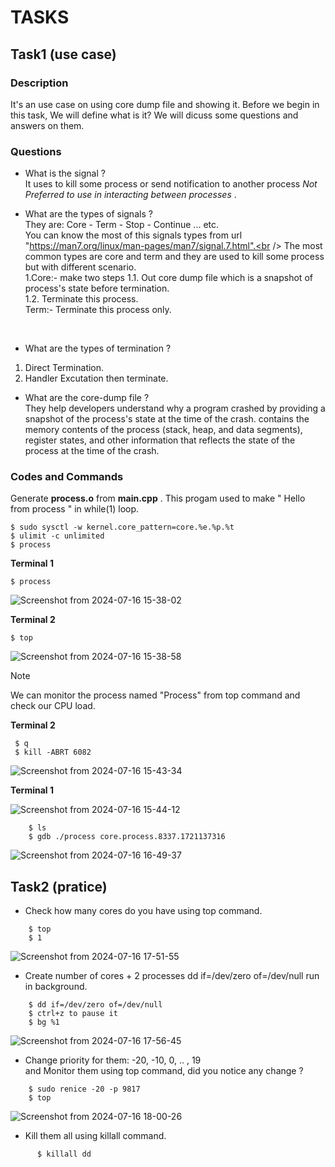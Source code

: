 # TASKS
## Task1 (use case)
### Description 
It's an use case on using core dump file and showing it. Before we begin in this task, We will define what is it?
We will dicuss some questions and answers on them. <br />
### Questions
+ What is the signal ?<br />
It uses to kill some process or send notification to another process _Not Preferred to use in interacting between processes_ .<br />
    
+ What are the types of signals ?<br />
They are: Core - Term - Stop - Continue ... etc.<br />
You can know the most of this signals types from url "https://man7.org/linux/man-pages/man7/signal.7.html".<br />
The most common types are core and term and they are used to kill some process but with different scenario.<br />
1.Core:- make two steps
 1.1. Out core dump file which is a snapshot of process's state before termination.<br />
 1.2. Terminate this process.<br />
Term:- Terminate this process only. <br />
 <br /> 
 
+ What are the types of termination ? 
1) Direct Termination.
2) Handler Excutation then terminate.<br />

+ What are the core-dump file ?<br />
They help developers understand why a program crashed by providing a snapshot of the process's state at the time of the crash. contains the memory contents of the process (stack, heap, and data segments), register states, and other information that reflects the state of the process at the time of the crash. <br />

### Codes and Commands
Generate **process.o** from **main.cpp** . This progam used to make " Hello from process " in while(1) loop.<br />

    $ sudo sysctl -w kernel.core_pattern=core.%e.%p.%t
    $ ulimit -c unlimited   
    $ process

**Terminal 1**  

    $ process  
    
![Screenshot from 2024-07-16 15-38-02](https://github.com/user-attachments/assets/0bd868ac-2024-4632-8368-4334127adbe7)

**Terminal 2**
    
    $ top
    
![Screenshot from 2024-07-16 15-38-58](https://github.com/user-attachments/assets/85b4a68f-e82a-4379-8af6-5932633ced0c)

> [!NOTE]
> We can monitor the process named "Process" from top command and check our CPU load.

**Terminal 2**
   
   ```
    $ q
    $ kill -ABRT 6082
   ```

![Screenshot from 2024-07-16 15-43-34](https://github.com/user-attachments/assets/23bf1327-f7b2-45f2-93b9-98f7cb6f1594)

**Terminal 1** 

![Screenshot from 2024-07-16 15-44-12](https://github.com/user-attachments/assets/d1638dc7-5f19-46fd-ab08-5bc0dd088e03)
```
    $ ls
    $ gdb ./process core.process.8337.1721137316
```
![Screenshot from 2024-07-16 16-49-37](https://github.com/user-attachments/assets/6f0b73cb-f87c-4668-bd63-423367b1b352)

## Task2 (pratice)
+ Check how many cores do you have using top command.
```
    $ top
    $ 1
```  
![Screenshot from 2024-07-16 17-51-55](https://github.com/user-attachments/assets/77df91dd-2bec-4ec0-8907-b9d70f3a19c9)

+ Create number of cores + 2 processes dd if=/dev/zero of=/dev/null run in background.
```
    $ dd if=/dev/zero of=/dev/null
    $ ctrl+z to pause it
    $ bg %1 
```
![Screenshot from 2024-07-16 17-56-45](https://github.com/user-attachments/assets/1a1108d7-1612-4965-acc5-cae312f4ef61)
  
+ Change priority for them: 
-20, -10, 0, .. , 19 <br />
  and  Monitor them using top command, did you notice any change ?
```
    $ sudo renice -20 -p 9817 
    $ top
```
![Screenshot from 2024-07-16 18-00-26](https://github.com/user-attachments/assets/0ee329b8-20db-4fc7-b68b-ef328eacdd01)

+ Kill them all using killall command.
```
      $ killall dd 
```

    
